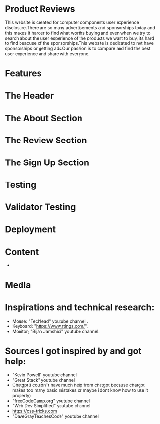 # Product Reviews

This website is created for computer components user experience disclosure.There are so many advertisements and sponsorships today and this makes it harder to find what worths buying and even when we try to search about the user esperience of the products we want to buy, its hard to find beacuse of the sponsorships.This website is dedicated to not have sponsorships or getting ads.Our passion is to compare and find the best user experience and share with everyone.

# Features

# The Header

# The About Section

# The Review Section

# The Sign Up Section

# Testing

# Validator Testing

# Deployment

# Content
* 

# Media 

# Inspirations and technical research: 
* Mouse: "Techlead" youtube channel .
* Keyboard: "https://www.rtings.com/".
* Monitor; "Bijan Jamshidi" youtube channel.

# Sources I got inspired by and got help:
* "Kevin Powell" youtube channel
* "Great Stack" youtube channel
* Chatgpt(I couldn"t have much help from chatgpt because chatgpt makes too many basic mistakes or maybe i dont know how to use it properly)
* "freeCodeCamp.org" youtube channel
* "Web Dev Simplified" youtube channel
* https://css-tricks.com
* "DaveGrayTeachesCode" youtube channel